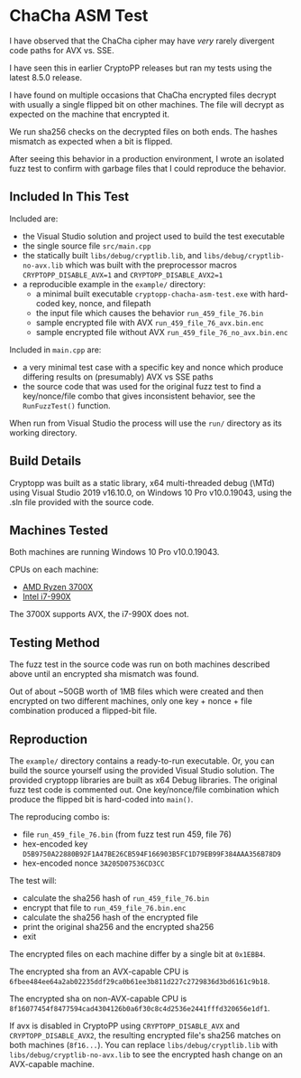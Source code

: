 # ChaCha ASM Test

I have observed that the ChaCha cipher may have _very_ rarely divergent code paths for AVX vs. SSE.

I have seen this in earlier CryptoPP releases but ran my tests using the latest 8.5.0 release.

I have found on multiple occasions that ChaCha encrypted files decrypt with usually a single flipped bit on other machines. The file will decrypt as expected on the machine that encrypted it.

We run sha256 checks on the decrypted files on both ends. The hashes mismatch as expected when a bit is flipped.

After seeing this behavior in a production environment, I wrote an isolated fuzz test to confirm with garbage files that I could reproduce the behavior.

## Included In This Test

Included are:
- the Visual Studio solution and project used to build the test executable
- the single source file `src/main.cpp`
- the statically built `libs/debug/cryptlib.lib`, and `libs/debug/cryptlib-no-avx.lib` which was built with the preprocessor macros `CRYPTOPP_DISABLE_AVX=1` and `CRYPTOPP_DISABLE_AVX2=1`
- a reproducible example in the `example/` directory:
    - a minimal built executable `cryptopp-chacha-asm-test.exe` with hard-coded key, nonce, and filepath
    - the input file which causes the behavior `run_459_file_76.bin`
    - sample encrypted file with AVX `run_459_file_76_avx.bin.enc`
    - sample encrypted file without AVX `run_459_file_76_no_avx.bin.enc`

Included in `main.cpp` are:
- a very minimal test case with a specific key and nonce which produce differing results on (presumably) AVX vs SSE paths
- the source code that was used for the original fuzz test to find a key/nonce/file combo that gives inconsistent behavior, see the `RunFuzzTest()` function.

When run from Visual Studio the process will use the `run/` directory as its working directory.

## Build Details

Cryptopp was built as a static library, x64 multi-threaded debug (\MTd) using Visual Studio 2019 v16.10.0, on Windows 10 Pro v10.0.19043, using the .sln file provided with the source code.

## Machines Tested

Both machines are running Windows 10 Pro v10.0.19043.

CPUs on each machine:
- [AMD Ryzen 3700X](https://www.cpu-world.com/CPUs/Zen/AMD-Ryzen%207%203700X.html)
- [Intel i7-990X](https://www.cpu-world.com/CPUs/Core_i7/Intel-Core%20i7%20Extreme%20Edition%20I7-990X%20AT80613005931AA%20(BX80613I7990X).html)

The 3700X supports AVX, the i7-990X does not.

## Testing Method

The fuzz test in the source code was run on both machines described above until an encrypted sha mismatch was found.

Out of about ~50GB worth of 1MB files which were created and then encrypted on two different machines, only one key + nonce + file combination produced a flipped-bit file.

## Reproduction

The `example/` directory contains a ready-to-run executable. Or, you can build the source yourself using the provided Visual Studio solution. The provided cryptopp libraries are built as x64 Debug libraries. The original fuzz test code is commented out. One key/nonce/file combination which produce the flipped bit is hard-coded into `main()`.

The reproducing combo is:
- file `run_459_file_76.bin` (from fuzz test run 459, file 76)
- hex-encoded key `D5B9750A22880B92F1A47BE26CB594F166903B5FC1D79EB99F384AAA356B78D9`
- hex-encoded nonce `3A205D07536CD3CC`

The test will: 
- calculate the sha256 hash of `run_459_file_76.bin`
- encrypt that file to `run_459_file_76.bin.enc`
- calculate the sha256 hash of the encrypted file
- print the original sha256 and the encrypted sha256
- exit

The encrypted files on each machine differ by a single bit at `0x1EBB4`.

The encrypted sha from an AVX-capable CPU is `6fbee484ee64a2ab02235ddf29ca0b61ee3b811d227c2729836d3bd6161c9b18`.

The encrypted sha on non-AVX-capable CPU is `8f16077454f8477594cad4304126b0a6f30c8c4d2536e2441fffd320656e1df1`.

If avx is disabled in CryptoPP using `CRYPTOPP_DISABLE_AVX` and `CRYPTOPP_DISABLE_AVX2`, the resulting encrypted file's sha256 matches on both machines (`8f16...`). You can replace `libs/debug/cryptlib.lib` with `libs/debug/cryptlib-no-avx.lib` to see the encrypted hash change on an AVX-capable machine.